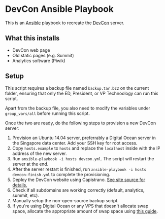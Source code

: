 # DevCon Ansible Playbook

This is an [Ansible](http://ansible.com/) playbook to recreate the [DevCon](http://devcon.ph/) server.

## What this installs

* DevCon web page
* Old static pages (e.g. Summit)
* Analytics software (Piwik)

## Setup

This script requires a backup file named `backup.tar.bz2` on the current folder, ensuring that only the ED, President, or VP Technoology can run this script.

Apart from the backup file, you also need to modify the variables under `group_vars/all` before running this script.

Once the two are ready, do the following steps to provision a new DevCon server:

1. Provision an Ubuntu 14.04 server, preferrably a Digital Ocean server in the Singapore data center. Add your SSH key for root access.
2. Copy `hosts.example` to `hosts` and replace the `localhost` inside with the IP address of the new server.
3. Run `ansible-playbook -i hosts devcon.yml`. The script will restart the server at the end.
4. After the server restart is finished, run `ansible-playbook -i hosts devcon-finish.yml` to complete the provisioning.
5. Deploy the DevCon website using Capistrano. [See site source for details.](https://devcon-ph/devcon)
6. Check if all subdomains are working correctly (default, analytics, summit, etc).
7. Manually setup the non-open-source backup script.
7. If you're using Digital Ocean or any VPS that doesn't allocate swap space, allocate the appropriate amount of swap space using [this guide](https://www.digitalocean.com/community/tutorials/how-to-add-swap-on-ubuntu-14-04).

